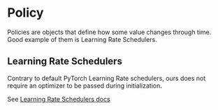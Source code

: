 # Policy
Policies are objects that define how some value changes through time.
Good example of them is Learning Rate Schedulers.  

## Learning Rate Schedulers
Contrary to default PyTorch Learning Rate schedulers, ours does not require an
optimizer to be passed during initialization.

See [Learning Rate Schedulers docs](./lr_schedulers.md)
